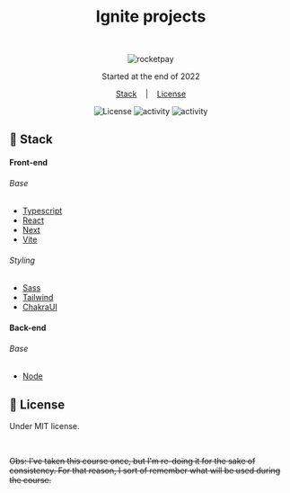 <h1 align="center"> Ignite projects </h1>

<br>

<p align="center">
  <img alt="rocketpay" src="https://xesque.rocketseat.dev/platform/1654117672768.svg" />
</p>

<p align="center">
  Started at the end of 2022
</p>

<p align="center">
  <a href="#-stack">Stack</a> &nbsp;&nbsp;&nbsp;|&nbsp;&nbsp;&nbsp;
  <a href="#memo-license">License</a>
</p>

<p align="center">
  <img alt="License" src="https://img.shields.io/static/v1?label=license&message=MIT&color=49AA26&labelColor=121214" />
  <img alt="activity" src="https://img.shields.io/github/last-commit/Nyyu/ignite-rocketseat?labelColor=121214&color=%2349AA26" />
  <img alt="activity" src="https://img.shields.io/github/commit-activity/w/Nyyu/ignite-rocketseat?labelColor=121214&color=%2349AA26" />
</p>

## 🚀 Stack

#### Front-end

###### Base
- [Typescript](https://www.typescriptlang.org/)
- [React](https://reactjs.org/)
- [Next](https://nextjs.org/)
- [Vite](https://vitejs.dev/)

###### Styling
- [Sass](https://sass-lang.com)
- [Tailwind](https://tailwindcss.com)
- [ChakraUI](https://chakra-ui.com)

#### Back-end

###### Base
- [Node](https://nodejs.org/)

## :memo: License

Under MIT license.

<br>

~~Obs: I've taken this course once, but I'm re-doing it for the sake of consistency. For that reason, I sort of remember what will be used during the course.~~
